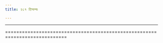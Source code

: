 ```yaml
---
title: २८१ टिप्पन्यः

---
```


[^3/785]: E2,4: saṃnihiteṣu

____________________________________________





============================================================================